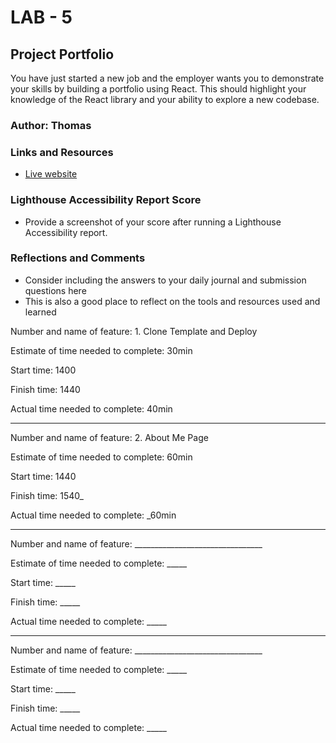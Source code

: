 # LAB - 5

## Project Portfolio

You have just started a new job and the employer wants you to demonstrate your skills by building a portfolio using React. This should highlight your knowledge of the React library and your ability to explore a new codebase.

### Author: Thomas

### Links and Resources

* [Live website](https://tomslau.netlify.app/)

### Lighthouse Accessibility Report Score

* Provide a screenshot of your score after running a Lighthouse Accessibility report.

### Reflections and Comments

* Consider including the answers to your daily journal and submission questions here
* This is also a good place to reflect on the tools and resources used and learned

Number and name of feature: 1. Clone Template and Deploy

Estimate of time needed to complete: 30min

Start time: 1400

Finish time: 1440

Actual time needed to complete: 40min

-----------

Number and name of feature: 2. About Me Page

Estimate of time needed to complete: 60min

Start time: 1440

Finish time: 1540_

Actual time needed to complete: _60min

-----------

Number and name of feature: ________________________________

Estimate of time needed to complete: _____

Start time: _____

Finish time: _____

Actual time needed to complete: _____

-------------

Number and name of feature: ________________________________

Estimate of time needed to complete: _____

Start time: _____

Finish time: _____

Actual time needed to complete: _____
